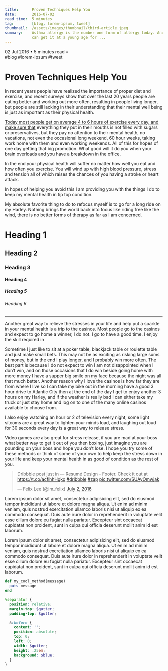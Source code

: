 ```yaml
---
title:      Proven Techniques Help You
date:       2016-07-02
read_time:  5 minutes
tag:        [blog, lorem-ipsum, tweet]
thumbnail:  /assets/images/thumbnail/third-article.jpeg
summary:    Asthma allergy is the number one form of allergy today. And since asthma allergy is inherited, one
            can get it at a young age for ...
---
```


<figure style="background-image: url(/assets/images/thumbnail/third-article.jpeg)" class="w-100 h-300px mt0 ml0 mr0 mb2 bg-cover bg-bottom bg-no-repeat"></figure>

<div class="flex flex-wrap mb4 mono font-small grey">
  <div class="flex flex-wrap items-center">
    <span>02 Jul 2016</span>
    <span class="font-smaller grey-light px2">•</span>
    <span>5 minutes read</span>
    <span class="font-smaller grey-light px2">•</span>
  </div>
  <div class="flex flex-wrap items-center">
    <span class="pr4">#blog</span>
    <span class="pr4">#lorem-ipsum</span>
    <span class="pr4">#tweet</span>
  </div>
</div>

# Proven Techniques Help You

In recent years people have realized the importance of proper diet and exercise, and recent
surveys show that over the last 20 years people are eating better and working out more often,
resulting in people living longer, but people are still lacking in their understanding that
their mental well being is just as important as their physical health.

[Today most people get on average 4 to 6 hours of exercise every day, and make sure that](#link-here)
everything they put in their mouths is not filled with sugars or preservatives, but they pay no attention to their mental health, no vacations, not even the occasional long weekend, 60 hour weeks, taking work home with them and even working weekends. All of this for hopes of one day getting that big promotion. What good will it do you when your brain overloads and you have a breakdown in the office.

In the end your physical health will suffer no matter how well you eat and how often you exercise. You will wind up with high blood pressure, stress and tension all of which raises the chances of you having a stroke or heart attack.

In hopes of helping you avoid this I am providing you with the things I do to keep my mental health in tip top condition.

My absolute favorite thing to do to refocus myself is to go for a long ride on my Harley. Nothing brings the world back into focus like riding free like the wind, there is no better forms of therapy as far as I am concerned.
<a name="link-here"></a>
# Heading 1

## Heading 2

### Heading 3

#### Heading 4

##### Heading 5

###### Heading 6

---

Another great way to relieve the stresses in your life and help put a sparkle in your mental health is a trip to the casinos. Most people go to the casinos and expect to go home a winner, I do not. I go to have a good time. I enjoy the skill required in

Sometime I just like to sit at a poker table, blackjack table or roulette table and just make small bets. This may not be as exciting as risking large sums of money, but in the end I play longer, and I probably win more often. The best part is because I do not expect to win I am not disappointed when I don’t win, and on those occasions that I do win beside going home with more money I have a supper big smile on my face because the night was all that much better. Another reason why I love the casinos is how far they are from where I live so I can take my bike out in the morning have a good 3 hour drive to Atlantic City then at the end of the day I get to enjoy another 3 hours on my Harley, and if the weather is really bad I can either take my truck or just stay home and log on to one of the many online casinos available to choose from.

I also enjoy watching an hour or 2 of television every night, some light sitcoms are a great way to lighten your minds load, and laughing out loud for 30 seconds every day is a great way to release stress.

Video games are also great for stress release, if you are mad at your boss what better way to get it out of you then boxing, just imagine you are pounding on your boss and hope you don’t lose. I hope you try some of these methods or think of some of your own to help keep the stress down in your life and keep your mental health in as good of condition as the rest of you.

<div class="w-auto mx-auto mb2">
  <blockquote class="twitter-tweet" data-lang="en">
    <p lang="en" dir="ltr">
      Dribbble post just in — Resumé Design - Footer. Check it out at
      <a href="https://t.co/acflhhHgko">https://t.co/acflhhHgko</a>
      <a href="https://twitter.com/hashtag/dribbble?src=hash">#dribbble</a>
      <a href="https://twitter.com/hashtag/zap?src=hash">#zap</a>
      <a href="https://t.co/SUAyOmwjak">pic.twitter.com/SUAyOmwjak</a>
    </p>
    &mdash; Felix Lee (@im_felix)
    <a href="https://twitter.com/im_felix/status/749159039771222016">July 2, 2016</a>
  </blockquote>
  <script async src="//platform.twitter.com/widgets.js" charset="utf-8"></script>
</div>

Lorem ipsum dolor sit amet, consectetur adipisicing elit, sed do eiusmod
tempor incididunt ut labore et dolore magna aliqua. Ut enim ad minim veniam,
quis nostrud exercitation ullamco laboris nisi ut aliquip ex ea commodo
consequat. Duis aute irure dolor in reprehenderit in voluptate velit esse
cillum dolore eu fugiat nulla pariatur. Excepteur sint occaecat cupidatat non
proident, sunt in culpa qui officia deserunt mollit anim id est laborum.

Lorem ipsum dolor sit amet, consectetur adipisicing elit, sed do eiusmod
tempor incididunt ut labore et dolore magna aliqua. Ut enim ad minim veniam,
quis nostrud exercitation ullamco laboris nisi ut aliquip ex ea commodo
consequat. Duis aute irure dolor in reprehenderit in voluptate velit esse
cillum dolore eu fugiat nulla pariatur. Excepteur sint occaecat cupidatat non
proident, sunt in culpa qui officia deserunt mollit anim id est laborum.

```ruby
def my_cool_method(message)
  puts message
end
```

```scss
%separator {
  position: relative;
  margin-top: $gutter;
  padding-top: $gutter;

  &:before {
    content: '';
    position: absolute;
    top: 0;
    left: 0;
    width: $gutter;
    height: .25em;
    background: $blue;
  }
}
```
